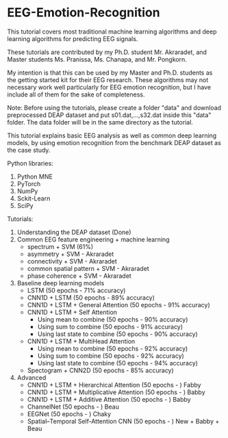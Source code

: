 # EEG-Emotion-Recognition

This tutorial covers most traditional machine learning algorithms and deep learning algorithms for predicting EEG signals.  

These tutorials are contributed by my Ph.D. student Mr. Akraradet, and Master students Ms. Pranissa, Ms. Chanapa, and Mr. Pongkorn.

My intention is that this can be used by my Master and Ph.D. students as the getting started kit for their EEG research.   These algorithms may not necessary work well particularly for EEG emotion recognition, but I have include all of them for the sake of completeness.

Note: Before using the tutorials, please create a folder "data" and download preprocessed DEAP dataset and put s01.dat,...,s32.dat inside this "data" folder.  The data folder will be in the same directory as the tutorial.

This tutorial explains basic EEG analysis as well as common deep learning models, by using emotion recognition from the benchmark DEAP dataset as the case study.

Python libraries:
1. Python MNE
2. PyTorch
3. NumPy
4. Sckit-Learn
5. SciPy

Tutorials:
1. Understanding the DEAP dataset (Done)
2. Common EEG feature engineering + machine learning
   - spectrum + SVM (61%)
   - asymmetry + SVM - Akraradet
   - connectivity + SVM - Akraradet
   - common spatial pattern + SVM - Akraradet
   - phase coherence + SVM - Akraradet
3. Baseline deep learning models
   - LSTM (50 epochs - 71% accuracy)
   - CNN1D + LSTM (50 epochs - 89% accuracy)
   - CNN1D + LSTM + General Attention (50 epochs - 91% accuracy)
   - CNN1D + LSTM + Self Attention
     - Using mean to combine (50 epochs - 90% accuracy)
     - Using sum to combine (50 epochs - 91% accuracy)
     - Using last state to combine (50 epochs - 90% accuracy)
   - CNN1D + LSTM + MultiHead Attention 
     - Using mean to combine (50 epochs - 92% accuracy)
     - Using sum to combine (50 epochs - 92% accuracy)
     - Using last state to combine (50 epochs - 94% accuracy)
   - Spectogram + CNN2D (50 epochs - 85% accuracy)
4. Advanced
   - CNN1D + LSTM + Hierarchical Attention (50 epochs - ) Fabby
   - CNN1D + LSTM + Multiplicative Attention (50 epochs - ) Babby
   - CNN1D + LSTM + Additive Attention (50 epochs - ) Babby
   - ChannelNet (50 epochs - ) Beau
   - EEGNet (50 epochs - ) Chaky
   - Spatial–Temporal Self-Attention CNN (50 epochs - ) New + Babby + Beau
   
